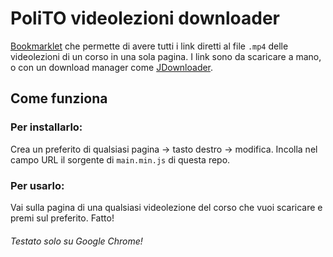 # PoliTO videolezioni downloader
[Bookmarklet](https://it.wikipedia.org/wiki/Bookmarklet) che permette di avere tutti i link diretti al file `.mp4` delle videolezioni di un corso in una sola pagina.
I link sono da scaricare a mano, o con un download manager come [JDownloader](http://jdownloader.org/jdownloader2).

## Come funziona
### Per installarlo:
Crea un preferito di qualsiasi pagina -> tasto destro -> modifica.
Incolla nel campo URL il sorgente di `main.min.js` di questa repo.

### Per usarlo:
Vai sulla pagina di una qualsiasi videolezione del corso che vuoi scaricare e premi sul preferito. Fatto!

###### Testato solo su Google Chrome!
